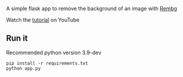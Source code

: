 A simple flask app to remove the background of an image with [Rembg](https://github.com/danielgatis/rembg)

Watch the [tutorial](https://youtu.be/cw34KMPSt4k) on YouTube

## Run it

Recommended python version 3.9-dev

```
pip install -r requirements.txt
python app.py
```

